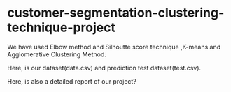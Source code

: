 # customer-segmentation-clustering-technique-project

We have used Elbow method and Silhoutte score technique ,K-means and Agglomerative Clustering Method.

Here, is our dataset(data.csv) and prediction test dataset(test.csv).

Here, is also a detailed report of our project?
